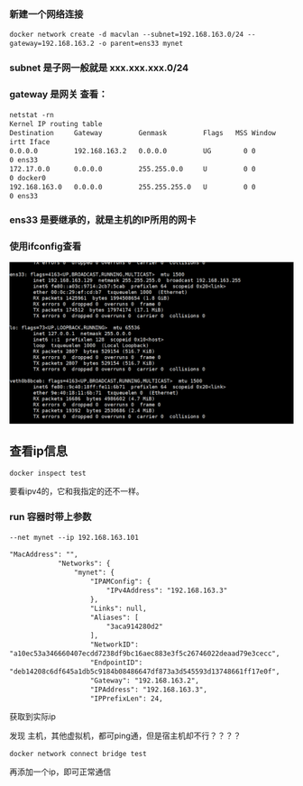 ### 新建一个网络连接

```
docker network create -d macvlan --subnet=192.168.163.0/24 --gateway=192.168.163.2 -o parent=ens33 mynet
```

### subnet 是子网一般就是 xxx.xxx.xxx.0/24

### gateway 是网关 查看：

```
netstat -rn
Kernel IP routing table
Destination     Gateway         Genmask         Flags   MSS Window  irtt Iface
0.0.0.0         192.168.163.2   0.0.0.0         UG        0 0          0 ens33
172.17.0.0      0.0.0.0         255.255.0.0     U         0 0          0 docker0
192.168.163.0   0.0.0.0         255.255.255.0   U         0 0          0 ens33

```

### ens33 是要继承的，就是主机的IP所用的网卡

### 使用ifconfig查看

![image-20211015182644286](docker和宿主机处于同一网段.assets/image-20211015182644286.png)

## 查看ip信息

```
docker inspect test
```

要看ipv4的，它和我指定的还不一样。

### run 容器时带上参数 

```
--net mynet --ip 192.168.163.101
```

```
"MacAddress": "",
            "Networks": {
                "mynet": {
                    "IPAMConfig": {
                        "IPv4Address": "192.168.163.3"
                    },
                    "Links": null,
                    "Aliases": [
                        "3aca914280d2"
                    ],
                    "NetworkID": "a10ec53a346660407ecdd7238df9bc16aec883e3f5c26746022deaad79e3cecc",
                    "EndpointID": "deb14208c6df645a1db5c9184b08486647df873a3d545593d13748661ff17e0f",
                    "Gateway": "192.168.163.2",
                    "IPAddress": "192.168.163.3",
                    "IPPrefixLen": 24,

```

获取到实际ip

发现 主机，其他虚拟机，都可ping通，但是宿主机却不行？？？？

```
docker network connect bridge test
```

再添加一个ip，即可正常通信

